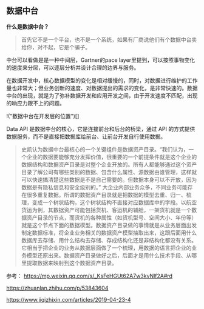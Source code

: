 ## 数据中台
**什么是数据中台？**
>首先它不是一个平台，也不是一个系统，如果有厂商说他们有个数据中台卖给你，对不起，它是个骗子。

中台可以看做是是一种中间层，Gartner的pace layer里提到，可以按照事物变化的速度来分层，可以逐层分析并设计合理的边界与服务。

在数据开发中，核心数据模型的变化是相对缓慢的，同时，对数据进行维护的工作量也非常大；但业务创新的速度、对数据提出的需求的变化，是非常快速的。数据中台的出现，就是为了弥补数据开发和应用开发之间，由于开发速度不匹配，出现的响应力跟不上的问题。

!("数据中台在开发层的位置")[]

Data API 是数据中台的核心，它是连接前台和后台的桥梁，通过 API 的方式提供数据服务，而不是直接把数据库给前台、让前台开发自行使用数据。

>史凯认为数据中台最核心的一个关键组件是数据资产目录。“我们认为，一个企业的数据要能够充分发挥价值，很重要的一个前提条件就是这个企业的数据结构和数据资产目录是对整个企业开放的。所有人都能够通过这个资产目录了解公司有哪些类别的数据、包含什么属性、源数据由谁管理，这样就可以快速搞清楚这些数据是不是自己需要的。但数据本身可以不开放，因为数据是有隐私信息和安全级别的。”
大企业内部业务众多，不同业务可能存在很多重复数据。所谓的数据资产目录就是把数据的模型去重、归一、梳理，变成一个树状结构，这个树状结构不直接对应数据库中的字段。以航空货运为例，其数据资产可能包括货机、客运机的辅舱，一架货机就是一个数据资产目录的节点，而货机的各种属性（如货机型号、空间大小、年份等）就是这个节点下面的数据模型。数据资产目录做的事情就是从业务层面出发制定数据标准，将企业业务相关的数据资产模型抽取出来，这跟后面用什么数据库去存储、用什么结构去存储、存成结构化还是非结构化都没有关系。它相当于把企业的业务从数据层面做了一个梳理，用数据的语言把企业的业务模型还原出来。数据资产目录做好之后，后面才是用什么技术手段、从哪里提取数据来映射到这个数据资产目录。














参考：
https://mp.weixin.qq.com/s/_KsFeHGUt62A7w3kvNlf2A#rd

https://zhuanlan.zhihu.com/p/53843604

https://www.jiqizhixin.com/articles/2019-04-23-4

